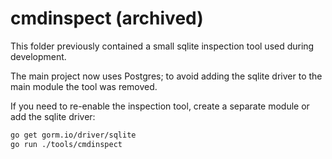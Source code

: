# cmdinspect (archived)

This folder previously contained a small sqlite inspection tool used during development.

The main project now uses Postgres; to avoid adding the sqlite driver to the main module the tool was removed.

If you need to re-enable the inspection tool, create a separate module or add the sqlite driver:

```sh
go get gorm.io/driver/sqlite
go run ./tools/cmdinspect
```
